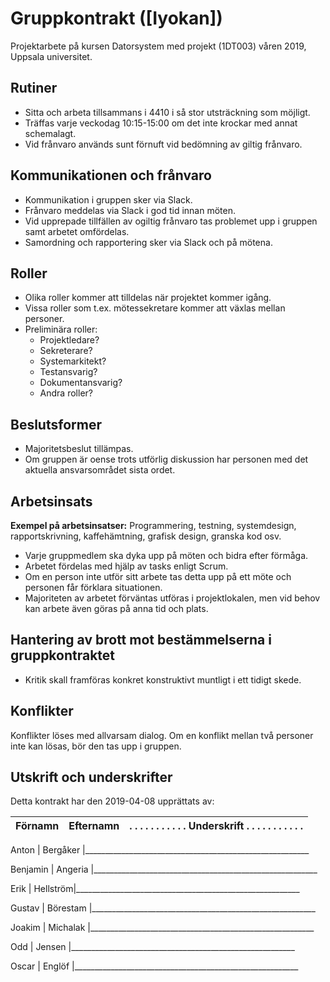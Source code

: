 # Gruppkontrakt ([Iyokan])

Projektarbete på kursen Datorsystem med projekt (1DT003)
våren 2019, Uppsala universitet.

## Rutiner

- Sitta och arbeta tillsammans i 4410 i så stor utsträckning som möjligt.
- Träffas varje veckodag 10:15-15:00 om det inte krockar med annat schemalagt.
- Vid frånvaro används sunt förnuft vid bedömning av giltig frånvaro.

## Kommunikationen och frånvaro

- Kommunikation i gruppen sker via Slack.
- Frånvaro meddelas via Slack i god tid innan möten.
- Vid upprepade tillfällen av ogiltig frånvaro tas problemet upp i gruppen samt arbetet omfördelas.
- Samordning och rapportering sker via Slack och på mötena.

## Roller

- Olika roller kommer att tilldelas när projektet kommer igång.
- Vissa roller som t.ex. mötessekretare kommer att växlas mellan personer.
- Preliminära roller:
  - Projektledare?
  - Sekreterare?
  - Systemarkitekt?
  - Testansvarig?
  - Dokumentansvarig?
  - Andra roller?

## Beslutsformer

- Majoritetsbeslut tillämpas.
- Om gruppen är oense trots utförlig diskussion har personen med det aktuella ansvarsområdet sista ordet.

## Arbetsinsats

**Exempel på arbetsinsatser:**
Programmering, testning, systemdesign, rapportskrivning, kaffehämtning, grafisk design, granska kod osv.

- Varje gruppmedlem ska dyka upp på möten och bidra efter förmåga.
- Arbetet fördelas med hjälp av tasks enligt Scrum.
- Om en person inte utför sitt arbete tas detta upp på ett möte och personen får förklara situationen.
- Majoriteten av arbetet förväntas utföras i projektlokalen, men vid behov kan arbete även göras på anna tid och plats.

## Hantering av brott mot bestämmelserna i gruppkontraktet

- Kritik skall framföras konkret konstruktivt muntligt i ett tidigt skede.

## Konflikter

Konflikter löses med allvarsam dialog. Om en konflikt mellan två personer inte kan lösas, bör den tas upp i gruppen.

## Utskrift och underskrifter

Detta kontrakt har den 2019-04-08 upprättats av:

Förnamn | Efternamn  | . . . . . . . . . . . Underskrift . . . . . . . . . . .
--------|------------|------------

Anton     | Bergåker |________________________________________________________

Benjamin  | Angeria  |________________________________________________________

Erik      | Hellström|________________________________________________________

Gustav    | Börestam |________________________________________________________

Joakim    | Michalak |________________________________________________________

Odd       | Jensen   |________________________________________________________

Oscar     | Englöf   |________________________________________________________
